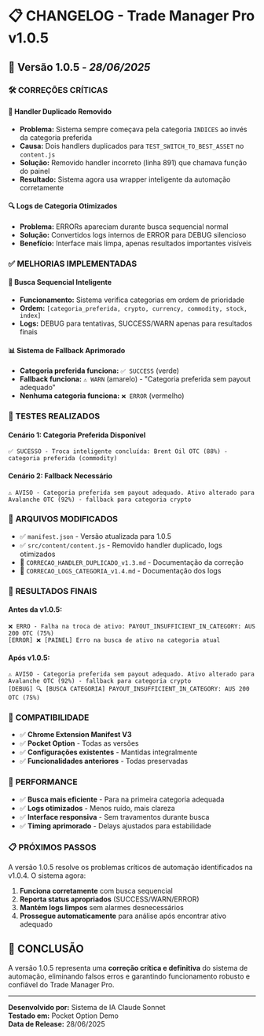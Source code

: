 # 📋 **CHANGELOG - Trade Manager Pro v1.0.5**

## 🚀 **Versão 1.0.5** - *28/06/2025*

### 🛠️ **CORREÇÕES CRÍTICAS**

#### **🔧 Handler Duplicado Removido**
- **Problema:** Sistema sempre começava pela categoria `INDICES` ao invés da categoria preferida
- **Causa:** Dois handlers duplicados para `TEST_SWITCH_TO_BEST_ASSET` no `content.js`
- **Solução:** Removido handler incorreto (linha 891) que chamava função do painel
- **Resultado:** Sistema agora usa wrapper inteligente da automação corretamente

#### **🔍 Logs de Categoria Otimizados**
- **Problema:** ERRORs apareciam durante busca sequencial normal
- **Solução:** Convertidos logs internos de ERROR para DEBUG silencioso
- **Benefício:** Interface mais limpa, apenas resultados importantes visíveis

### ✅ **MELHORIAS IMPLEMENTADAS**

#### **🎯 Busca Sequencial Inteligente**
- **Funcionamento:** Sistema verifica categorias em ordem de prioridade
- **Ordem:** `[categoria_preferida, crypto, currency, commodity, stock, index]`
- **Logs:** DEBUG para tentativas, SUCCESS/WARN apenas para resultados finais

#### **📊 Sistema de Fallback Aprimorado**
- **Categoria preferida funciona:** `✅ SUCCESS` (verde)
- **Fallback funciona:** `⚠️ WARN` (amarelo) - "Categoria preferida sem payout adequado"
- **Nenhuma categoria funciona:** `❌ ERROR` (vermelho)

### 🧪 **TESTES REALIZADOS**

#### **Cenário 1: Categoria Preferida Disponível**
```
✅ SUCESSO - Troca inteligente concluída: Brent Oil OTC (88%) - categoria preferida (commodity)
```

#### **Cenário 2: Fallback Necessário**
```
⚠️ AVISO - Categoria preferida sem payout adequado. Ativo alterado para Avalanche OTC (92%) - fallback para categoria crypto
```

### 📁 **ARQUIVOS MODIFICADOS**

- ✅ `manifest.json` - Versão atualizada para 1.0.5
- ✅ `src/content/content.js` - Removido handler duplicado, logs otimizados
- 📝 `CORRECAO_HANDLER_DUPLICADO_v1.3.md` - Documentação da correção
- 📝 `CORRECAO_LOGS_CATEGORIA_v1.4.md` - Documentação dos logs

### 🎯 **RESULTADOS FINAIS**

#### **Antes da v1.0.5:**
```
❌ ERRO - Falha na troca de ativo: PAYOUT_INSUFFICIENT_IN_CATEGORY: AUS 200 OTC (75%)
[ERROR] ❌ [PAINEL] Erro na busca de ativo na categoria atual
```

#### **Após v1.0.5:**
```
⚠️ AVISO - Categoria preferida sem payout adequado. Ativo alterado para Avalanche OTC (92%) - fallback para categoria crypto
[DEBUG] 🔍 [BUSCA CATEGORIA] PAYOUT_INSUFFICIENT_IN_CATEGORY: AUS 200 OTC (75%)
```

### 🔧 **COMPATIBILIDADE**

- ✅ **Chrome Extension Manifest V3**
- ✅ **Pocket Option** - Todas as versões
- ✅ **Configurações existentes** - Mantidas integralmente
- ✅ **Funcionalidades anteriores** - Todas preservadas

### 🚀 **PERFORMANCE**

- ✅ **Busca mais eficiente** - Para na primeira categoria adequada
- ✅ **Logs otimizados** - Menos ruído, mais clareza
- ✅ **Interface responsiva** - Sem travamentos durante busca
- ✅ **Timing aprimorado** - Delays ajustados para estabilidade

### 📋 **PRÓXIMOS PASSOS**

A versão 1.0.5 resolve os problemas críticos de automação identificados na v1.0.4. O sistema agora:

1. **Funciona corretamente** com busca sequencial
2. **Reporta status apropriados** (SUCCESS/WARN/ERROR)
3. **Mantém logs limpos** sem alarmes desnecessários
4. **Prossegue automaticamente** para análise após encontrar ativo adequado

## 🎉 **CONCLUSÃO**

A versão 1.0.5 representa uma **correção crítica e definitiva** do sistema de automação, eliminando falsos erros e garantindo funcionamento robusto e confiável do Trade Manager Pro.

---

**Desenvolvido por:** Sistema de IA Claude Sonnet  
**Testado em:** Pocket Option Demo  
**Data de Release:** 28/06/2025 